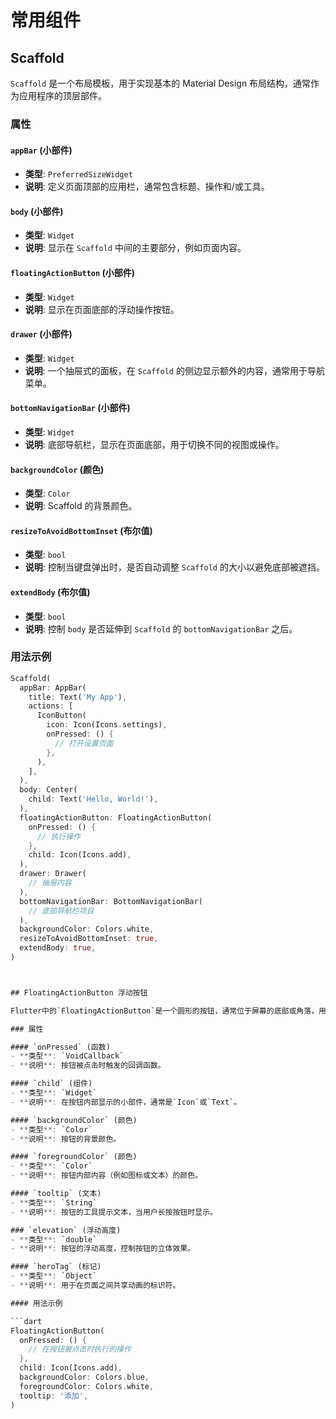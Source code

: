 # 常用组件
## Scaffold

`Scaffold` 是一个布局模板，用于实现基本的 Material Design 布局结构，通常作为应用程序的顶层部件。

### 属性

#### `appBar` (小部件)
- **类型**: `PreferredSizeWidget`
- **说明**: 定义页面顶部的应用栏，通常包含标题、操作和/或工具。

#### `body` (小部件)
- **类型**: `Widget`
- **说明**: 显示在 `Scaffold` 中间的主要部分，例如页面内容。

#### `floatingActionButton` (小部件)
- **类型**: `Widget`
- **说明**: 显示在页面底部的浮动操作按钮。

#### `drawer` (小部件)
- **类型**: `Widget`
- **说明**: 一个抽屉式的面板，在 `Scaffold` 的侧边显示额外的内容，通常用于导航菜单。

#### `bottomNavigationBar` (小部件)
- **类型**: `Widget`
- **说明**: 底部导航栏，显示在页面底部，用于切换不同的视图或操作。

#### `backgroundColor` (颜色)
- **类型**: `Color`
- **说明**: Scaffold 的背景颜色。

#### `resizeToAvoidBottomInset` (布尔值)
- **类型**: `bool`
- **说明**: 控制当键盘弹出时，是否自动调整 `Scaffold` 的大小以避免底部被遮挡。

#### `extendBody` (布尔值)
- **类型**: `bool`
- **说明**: 控制 `body` 是否延伸到 `Scaffold` 的 `bottomNavigationBar` 之后。

### 用法示例

```dart
Scaffold(
  appBar: AppBar(
    title: Text('My App'),
    actions: [
      IconButton(
        icon: Icon(Icons.settings),
        onPressed: () {
          // 打开设置页面
        },
      ),
    ],
  ),
  body: Center(
    child: Text('Hello, World!'),
  ),
  floatingActionButton: FloatingActionButton(
    onPressed: () {
      // 执行操作
    },
    child: Icon(Icons.add),
  ),
  drawer: Drawer(
    // 抽屉内容
  ),
  bottomNavigationBar: BottomNavigationBar(
    // 底部导航栏项目
  ),
  backgroundColor: Colors.white,
  resizeToAvoidBottomInset: true,
  extendBody: true,
)



## FloatingActionButton 浮动按钮

Flutter中的`FloatingActionButton`是一个圆形的按钮，通常位于屏幕的底部或角落，用于执行应用程序中的主要操作。

### 属性

#### `onPressed` (函数)
- **类型**: `VoidCallback`
- **说明**: 按钮被点击时触发的回调函数。

#### `child` (组件)
- **类型**: `Widget`
- **说明**: 在按钮内部显示的小部件，通常是`Icon`或`Text`。

#### `backgroundColor` (颜色)
- **类型**: `Color`
- **说明**: 按钮的背景颜色。

#### `foregroundColor` (颜色)
- **类型**: `Color`
- **说明**: 按钮内部内容（例如图标或文本）的颜色。

#### `tooltip` (文本)
- **类型**: `String`
- **说明**: 按钮的工具提示文本，当用户长按按钮时显示。

### `elevation` (浮动高度)
- **类型**: `double`
- **说明**: 按钮的浮动高度，控制按钮的立体效果。

#### `heroTag` (标记)
- **类型**: `Object`
- **说明**: 用于在页面之间共享动画的标识符。

#### 用法示例

```dart
FloatingActionButton(
  onPressed: () {
    // 在按钮被点击时执行的操作
  },
  child: Icon(Icons.add),
  backgroundColor: Colors.blue,
  foregroundColor: Colors.white,
  tooltip: '添加',
)

